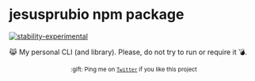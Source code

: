 # jesusprubio npm package

[![stability-experimental](https://img.shields.io/badge/stability-experimental-orange.svg)](https://github.com/emersion/stability-badges#experimental)

:joy_cat: My personal CLI (and library). Please, do not try to run or require it :bomb:.

<div align="center">
	<p>
		<sub> :gift: Ping me on <a href="https://twitter.com/jesusprubio"><code>Twitter</code></a> if you like this project</sub>
	</p>
</div>
